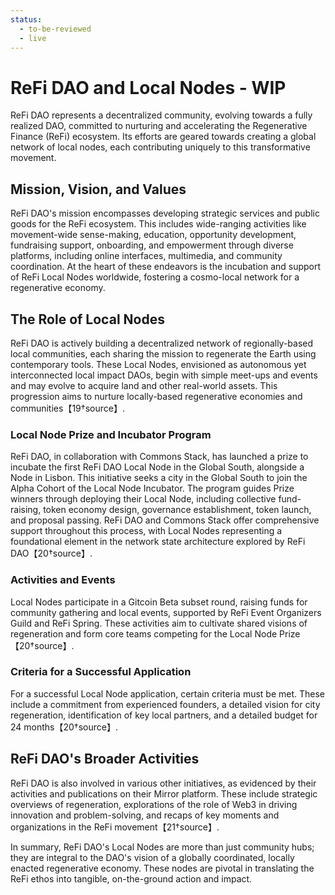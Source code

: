 ```yaml
---
status:
  - to-be-reviewed
  - live
---
```

# ReFi DAO and Local Nodes - WIP

ReFi DAO represents a decentralized community, evolving towards a fully realized DAO, committed to nurturing and accelerating the Regenerative Finance (ReFi) ecosystem. Its efforts are geared towards creating a global network of local nodes, each contributing uniquely to this transformative movement.

## Mission, Vision, and Values

ReFi DAO's mission encompasses developing strategic services and public goods for the ReFi ecosystem. This includes wide-ranging activities like movement-wide sense-making, education, opportunity development, fundraising support, onboarding, and empowerment through diverse platforms, including online interfaces, multimedia, and community coordination. At the heart of these endeavors is the incubation and support of ReFi Local Nodes worldwide, fostering a cosmo-local network for a regenerative economy.

## The Role of Local Nodes

ReFi DAO is actively building a decentralized network of regionally-based local communities, each sharing the mission to regenerate the Earth using contemporary tools. These Local Nodes, envisioned as autonomous yet interconnected local impact DAOs, begin with simple meet-ups and events and may evolve to acquire land and other real-world assets. This progression aims to nurture locally-based regenerative economies and communities【19†source】.

### Local Node Prize and Incubator Program

ReFi DAO, in collaboration with Commons Stack, has launched a prize to incubate the first ReFi DAO Local Node in the Global South, alongside a Node in Lisbon. This initiative seeks a city in the Global South to join the Alpha Cohort of the Local Node Incubator. The program guides Prize winners through deploying their Local Node, including collective fund-raising, token economy design, governance establishment, token launch, and proposal passing. ReFi DAO and Commons Stack offer comprehensive support throughout this process, with Local Nodes representing a foundational element in the network state architecture explored by ReFi DAO【20†source】.

### Activities and Events

Local Nodes participate in a Gitcoin Beta subset round, raising funds for community gathering and local events, supported by ReFi Event Organizers Guild and ReFi Spring. These activities aim to cultivate shared visions of regeneration and form core teams competing for the Local Node Prize【20†source】.

### Criteria for a Successful Application

For a successful Local Node application, certain criteria must be met. These include a commitment from experienced founders, a detailed vision for city regeneration, identification of key local partners, and a detailed budget for 24 months【20†source】.

## ReFi DAO's Broader Activities

ReFi DAO is also involved in various other initiatives, as evidenced by their activities and publications on their Mirror platform. These include strategic overviews of regeneration, explorations of the role of Web3 in driving innovation and problem-solving, and recaps of key moments and organizations in the ReFi movement【21†source】.

In summary, ReFi DAO's Local Nodes are more than just community hubs; they are integral to the DAO's vision of a globally coordinated, locally enacted regenerative economy. These nodes are pivotal in translating the ReFi ethos into tangible, on-the-ground action and impact.